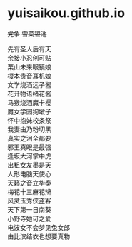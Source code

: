 # yuisaikou.github.io
~~党争~~
~~雪菜碧池~~

先有圣人后有天  
余接小忍创可贴  
栗山未来眼镜娘  
榎本贵音耳机娘  
文学烧酒远子酱  
花开物语绪花酱  
马猴烧酒魔卡樱  
魔女学园狗墩子  
怀中抱妹校条祭  
我妻由乃粉切黑  
真实之泪全都要  
邪王真眼是最强  
逢坂大河掌中虎  
出租女友墨是天  
人形电脑天使心  
天籁之音立华奏  
梅花十三麻花辫  
风灵玉秀侠盗客  
天下第一日南葵  
小野寺她可之爱  
电波女不会梦见兔女郎  
由比滨结衣也想要真物  
